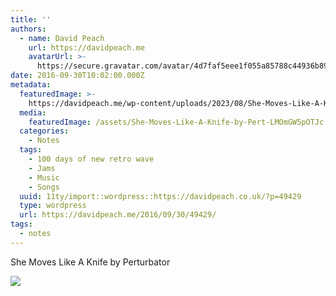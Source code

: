 ```yaml
---
title: ''
authors:
  - name: David Peach
    url: https://davidpeach.me
    avatarUrl: >-
      https://secure.gravatar.com/avatar/4d7faf5eee1f055a85788c44936b8995eaab6dfb004e7854ec747ccb272e91ee?s=96&d=mm&r=g
date: 2016-09-30T10:02:00.000Z
metadata:
  featuredImage: >-
    https://davidpeach.me/wp-content/uploads/2023/08/She-Moves-Like-A-Knife-by-Perturbator.jpg
  media:
    featuredImage: /assets/She-Moves-Like-A-Knife-by-Pert-LMOmGW5pOTJc.jpg
  categories:
    - Notes
  tags:
    - 100 days of new retro wave
    - Jams
    - Music
    - Songs
  uuid: 11ty/import::wordpress::https://davidpeach.co.uk/?p=49429
  type: wordpress
  url: https://davidpeach.me/2016/09/30/49429/
tags:
  - notes
---
```

She Moves Like A Knife by Perturbator

[![](/assets/She-Moves-Like-A-Knife-by-Pert-R1wEk71yRDyT.jpg)](/assets/She-Moves-Like-A-Knife-by-Pert-R1wEk71yRDyT.jpg)